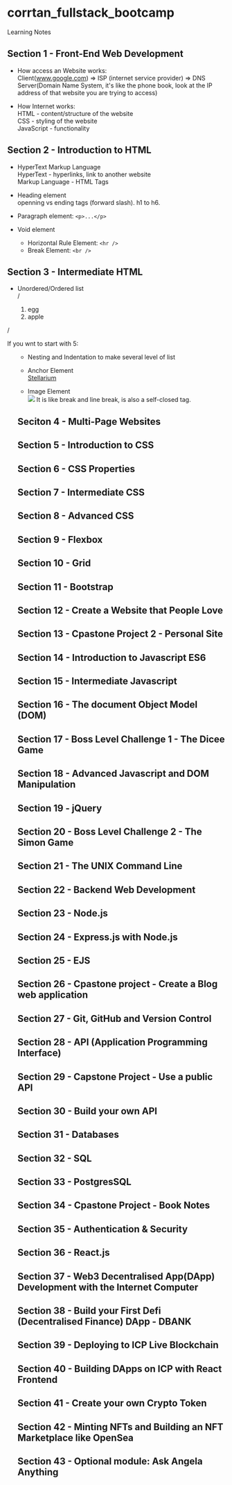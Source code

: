 # corrtan_fullstack_bootcamp

Learning Notes

## Section 1 - Front-End Web Development
- How access an Website works: <br>
Client(www.google.com) => ISP (internet service provider) => DNS Server(Domain Name System, it's like the phone book, look at the IP address of that website you are trying to access)

- How Internet works:<br>
HTML - content/structure of the website<br>
CSS - styling of the website<br>
JavaScript - functionality<br>

## Section 2 - Introduction to HTML
- HyperText Markup Language<br>
HyperText - hyperlinks, link to another website<br>
Markup Language - HTML Tags

- Heading element<br>
openning vs ending tags (forward slash). h1 to h6.<br>

- Paragraph element: `<p>...</p>`

- Void element<br>
  - Horizontal Rule Element: `<hr /> `
  - Break Element: `<br />`

## Section 3 - Intermediate HTML

- Unordered/Ordered list<br>
<ur>/<ol>
  <li>egg</li>
  <li>apple</li>
</ur>/</ol>

If you wnt to start with 5: <ol start="5">

- Nesting and Indentation to make several level of list<br>

- Anchor Element<br>
<a href="https://stellarium-web.org/">Stellarium</a>

- Image Element <br>
<img src="url" />   It is like break and line break, is also a self-closed tag.

## Seciton 4 - Multi-Page Websites

## Section 5 - Introduction to CSS

## Section 6 - CSS Properties

## Section 7 - Intermediate CSS

## Section 8 - Advanced CSS

## Section 9 - Flexbox

## Section 10 - Grid

## Section 11 - Bootstrap

## Section 12 - Create a Website that People Love

## Section 13 - Cpastone Project 2 - Personal Site

## Section 14 - Introduction to Javascript ES6

## Section 15 - Intermediate Javascript

## Section 16 - The document Object Model (DOM)

## Section 17 - Boss Level Challenge 1 - The Dicee Game

## Section 18 - Advanced Javascript and DOM Manipulation

## Section 19 - jQuery

## Section 20 - Boss Level Challenge 2 - The Simon Game

## Section 21 - The UNIX Command Line

## Section 22 - Backend Web Development

## Section 23 - Node.js

## Section 24 - Express.js with Node.js

## Section 25 - EJS

## Section 26 - Cpastone project - Create a Blog web application

## Section 27 - Git, GitHub and Version Control

## Section 28 - API (Application Programming Interface)

## Section 29 - Capstone Project - Use a public API

## Section 30 - Build your own API

## Section 31 - Databases

## Section 32 - SQL

## Section 33 - PostgresSQL

## Section 34 - Cpastone Project - Book Notes

## Section 35 - Authentication & Security

## Section 36 - React.js

## Section 37 - Web3 Decentralised App(DApp) Development with the Internet Computer

## Section 38 - Build your First Defi (Decentralised Finance) DApp - DBANK

## Section 39 - Deploying to ICP Live Blockchain

## Section 40 - Building DApps on ICP with React Frontend

## Section 41 - Create your own Crypto Token

## Section 42 - Minting NFTs and Building an NFT Marketplace like OpenSea

## Section 43 - Optional module: Ask Angela Anything